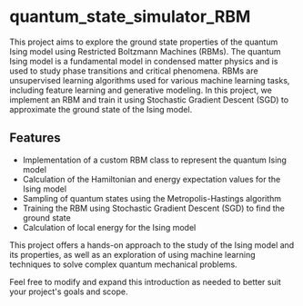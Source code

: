 # quantum_state_simulator_RBM

This project aims to explore the ground state properties of the quantum Ising model using Restricted Boltzmann Machines (RBMs). The quantum Ising model is a fundamental model in condensed matter physics and is used to study phase transitions and critical phenomena. RBMs are unsupervised learning algorithms used for various machine learning tasks, including feature learning and generative modeling. In this project, we implement an RBM and train it using Stochastic Gradient Descent (SGD) to approximate the ground state of the Ising model.

## Features

- Implementation of a custom RBM class to represent the quantum Ising model
- Calculation of the Hamiltonian and energy expectation values for the Ising model
- Sampling of quantum states using the Metropolis-Hastings algorithm
- Training the RBM using Stochastic Gradient Descent (SGD) to find the ground state
- Calculation of local energy for the Ising model

This project offers a hands-on approach to the study of the Ising model and its properties, as well as an exploration of using machine learning techniques to solve complex quantum mechanical problems.

Feel free to modify and expand this introduction as needed to better suit your project's goals and scope.